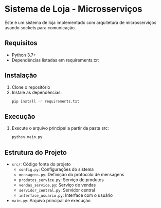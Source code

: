 # Sistema de Loja - Microsserviços

Este é um sistema de loja implementado com arquitetura de microsserviços usando sockets para comunicação.

## Requisitos

- Python 3.7+
- Dependências listadas em requirements.txt

## Instalação

1. Clone o repositório
2. Instale as dependências:
   ```bash
   pip install -r requirements.txt
   ```

## Execução

1. Execute o arquivo principal a partir da pasta src:
   ```bash
   python main.py
   ```

## Estrutura do Projeto

- `src/`: Código fonte do projeto
  - `config.py`: Configurações do sistema
  - `mensagens.py`: Definição do protocolo de mensagens
  - `produtos_service.py`: Serviço de produtos
  - `vendas_service.py`: Serviço de vendas
  - `servidor_central.py`: Servidor central
  - `interface_usuario.py`: Interface com o usuário
- `main.py`: Arquivo principal de execução
